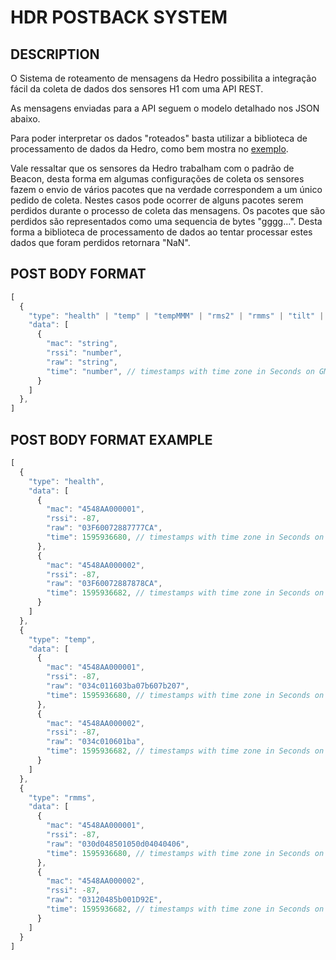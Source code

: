 # HDR POSTBACK SYSTEM

## DESCRIPTION

O Sistema de roteamento de mensagens da Hedro possibilita a integração fácil da coleta de dados dos sensores H1 com uma API REST.

As mensagens enviadas para a API seguem o modelo detalhado nos JSON abaixo.

Para poder interpretar os dados "roteados" basta utilizar a biblioteca de processamento de dados da Hedro, como bem mostra no <a href="https://github.com/hedrosistemas/hdr_process_data_js/blob/master/exemples/api_for_routing_system/src/postback.controller.js">exemplo</a>.

Vale ressaltar que os sensores da Hedro trabalham com o padrão de Beacon, desta forma em algumas configurações de coleta os sensores fazem o envio de vários pacotes que na verdade correspondem a um único pedido de coleta. Nestes casos pode ocorrer de alguns pacotes serem perdidos durante o processo de coleta das mensagens. Os pacotes que são perdidos são representados como uma sequencia de bytes "gggg...". Desta forma a biblioteca de processamento de dados ao tentar processar estes dados que foram perdidos retornara "NaN".

## POST BODY FORMAT

```javascript
[
  {
    "type": "health" | "temp" | "tempMMM" | "rms2" | "rmms" | "tilt" | "fft" | "accRaw",
    "data": [
      {
        "mac": "string",
        "rssi": "number",
        "raw": "string",
        "time": "number", // timestamps with time zone in Seconds on GMT 0
      }
    ]
  },
]
```

## POST BODY FORMAT EXAMPLE

```javascript
[
  {
    "type": "health",
    "data": [
      {
        "mac": "4548AA000001",
        "rssi": -87,
        "raw": "03F60072887777CA",
        "time": 1595936680, // timestamps with time zone in Seconds on GMT 0
      },
      {
        "mac": "4548AA000002",
        "rssi": -87,
        "raw": "03F60072887878CA",
        "time": 1595936682, // timestamps with time zone in Seconds on GMT 0
      }
    ]
  },
  {
    "type": "temp",
    "data": [
      {
        "mac": "4548AA000001",
        "rssi": -87,
        "raw": "034c011603ba07b607b207",
        "time": 1595936680, // timestamps with time zone in Seconds on GMT 0
      },
      {
        "mac": "4548AA000002",
        "rssi": -87,
        "raw": "034c010601ba",
        "time": 1595936682, // timestamps with time zone in Seconds on GMT 0
      }
    ]
  },
  {
    "type": "rmms",
    "data": [
      {
        "mac": "4548AA000001",
        "rssi": -87,
        "raw": "030d048501050d04040406",
        "time": 1595936680, // timestamps with time zone in Seconds on GMT 0
      },
      {
        "mac": "4548AA000002",
        "rssi": -87,
        "raw": "03120485b001D92E",
        "time": 1595936682, // timestamps with time zone in Seconds on GMT 0
      }
    ]
  }
]
```
